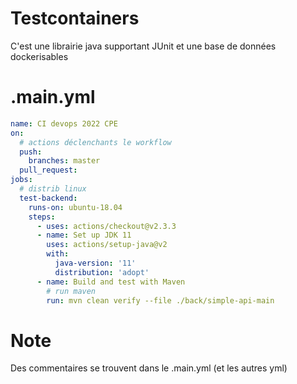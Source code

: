# Testcontainers
C'est une librairie java supportant JUnit et une base de données dockerisables

# .main.yml
``` yml
name: CI devops 2022 CPE
on:
  # actions déclenchants le workflow
  push:
    branches: master
  pull_request:
jobs:
  # distrib linux
  test-backend:
    runs-on: ubuntu-18.04
    steps:
      - uses: actions/checkout@v2.3.3
      - name: Set up JDK 11
        uses: actions/setup-java@v2
        with:
          java-version: '11'
          distribution: 'adopt'
      - name: Build and test with Maven
        # run maven
        run: mvn clean verify --file ./back/simple-api-main
```
# Note
Des commentaires se trouvent dans le .main.yml (et les autres yml)
